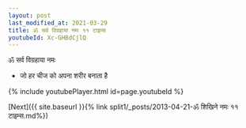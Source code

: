 ```yaml
---
layout: post
last_modified_at: 2021-03-29
title: ॐ सर्व विग्रहाया नमः ११ टाइम्स
youtubeId: Xc-GHBdCjlQ
---
```

 
 
 ॐ सर्व विग्रहाया नमः  
 
 -  जो हर चीज को अपना शरीर बनाता है 
 
  
 
  
 
 
 
 
 
 


{% include youtubePlayer.html id=page.youtubeId %}
 
[Next]({{ site.baseurl }}{% link  split1/_posts/2013-04-21-ॐ शिखिने नमः ११ टाइम्स.md%})
 
